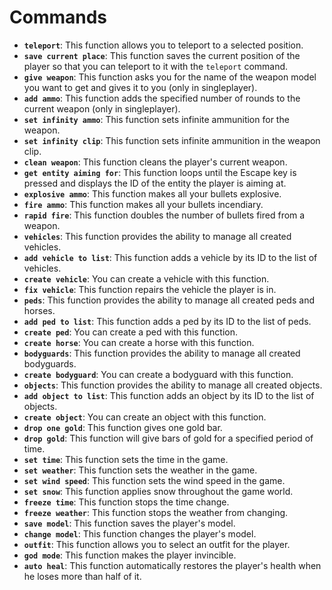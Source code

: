# Commands

- **`teleport`**: This function allows you to teleport to a selected position.
- **`save current place`**: This function saves the current position of the player so that you can teleport to it with the `teleport` command.
- **`give weapon`**: This function asks you for the name of the weapon model you want to get and gives it to you (only in singleplayer).
- **`add ammo`**: This function adds the specified number of rounds to the current weapon (only in singleplayer).
- **`set infinity ammo`**: This function sets infinite ammunition for the weapon.
- **`set infinity clip`**: This function sets infinite ammunition in the weapon clip.
- **`clean weapon`**: This function cleans the player's current weapon.
- **`get entity aiming for`**: This function loops until the Escape key is pressed and displays the ID of the entity the player is aiming at.
- **`explosive ammo`**: This function makes all your bullets explosive.
- **`fire ammo`**: This function makes all your bullets incendiary.
- **`rapid fire`**: This function doubles the number of bullets fired from a weapon.
- **`vehicles`**: This function provides the ability to manage all created vehicles.
- **`add vehicle to list`**: This function adds a vehicle by its ID to the list of vehicles.
- **`create vehicle`**: You can create a vehicle with this function.
- **`fix vehicle`**: This function repairs the vehicle the player is in.
- **`peds`**: This function provides the ability to manage all created peds and horses.
- **`add ped to list`**: This function adds a ped by its ID to the list of peds.
- **`create ped`**: You can create a ped with this function.
- **`create horse`**: You can create a horse with this function.
- **`bodyguards`**: This function provides the ability to manage all created bodyguards.
- **`create bodyguard`**: You can create a bodyguard with this function.
- **`objects`**: This function provides the ability to manage all created objects.
- **`add object to list`**: This function adds an object by its ID to the list of objects.
- **`create object`**: You can create an object with this function.
- **`drop one gold`**: This function gives one gold bar.
- **`drop gold`**: This function will give bars of gold for a specified period of time.
- **`set time`**: This function sets the time in the game.
- **`set weather`**: This function sets the weather in the game.
- **`set wind speed`**: This function sets the wind speed in the game.
- **`set snow`**: This function applies snow throughout the game world.
- **`freeze time`**: This function stops the time change.
- **`freeze weather`**: This function stops the weather from changing.
- **`save model`**: This function saves the player's model.
- **`change model`**: This function changes the player's model.
- **`outfit`**: This function allows you to select an outfit for the player.
- **`god mode`**: This function makes the player invincible.
- **`auto heal`**: This function automatically restores the player's health when he loses more than half of it.